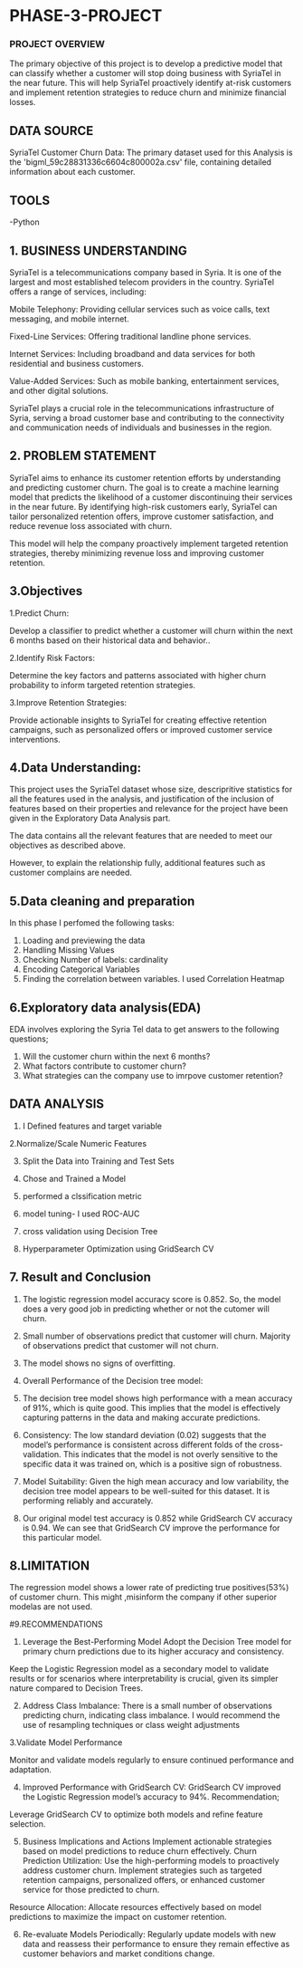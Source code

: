 # PHASE-3-PROJECT

### PROJECT OVERVIEW
The primary objective of this project is to develop a predictive model that can classify whether a customer will stop doing business with SyriaTel in the near future. This will help SyriaTel proactively identify at-risk customers and implement retention strategies to reduce churn and minimize financial losses.

## DATA SOURCE
SyriaTel Customer Churn Data: The primary dataset used for this Analysis is the 'bigml_59c28831336c6604c800002a.csv' file, containing detailed information about each customer.
## TOOLS
-Python 

## 1. BUSINESS UNDERSTANDING
SyriaTel is a telecommunications company based in Syria. It is one of the largest and most established telecom providers in the country. SyriaTel offers a range of services, including:

Mobile Telephony: Providing cellular services such as voice calls, text messaging, and mobile internet.

Fixed-Line Services: Offering traditional landline phone services.

Internet Services: Including broadband and data services for both residential and business customers.

Value-Added Services: Such as mobile banking, entertainment services, and other digital solutions.

SyriaTel plays a crucial role in the telecommunications infrastructure of Syria, serving a broad customer base and contributing to the connectivity and communication needs of individuals and businesses in the region.

## 2. PROBLEM STATEMENT
SyriaTel aims to enhance its customer retention efforts by understanding and predicting customer churn. The goal is to create a machine learning model that predicts the likelihood of a customer discontinuing their services in the near future. By identifying high-risk customers early, SyriaTel can tailor personalized retention offers, improve customer satisfaction, and reduce revenue loss associated with churn.

This model will help the company proactively implement targeted retention strategies, thereby minimizing revenue loss and improving customer retention.
## 3.Objectives
1.Predict Churn: 

Develop a classifier to predict whether a customer will churn within the next 6 months based on their historical data and behavior..

2.Identify Risk Factors:

Determine the key factors and patterns associated with higher churn probability to inform targeted retention strategies.

3.Improve Retention Strategies: 

Provide actionable insights to SyriaTel for creating effective retention campaigns, such as personalized offers or improved customer service interventions.
## 4.Data Understanding:

This project uses the SyriaTel dataset whose size, descripritive statistics for all the features used in the analysis, and justification of the inclusion of features based on their properties and relevance for the project have been given in the Exploratory Data Analysis part.

The data contains all the relevant features that are needed to meet our objectives as described above.

However, to explain the relationship fully, additional features such as customer complains are needed.

## 5.Data cleaning and preparation

In this phase I perfomed the following tasks:
1. Loading and previewing the data
1. Handling Missing Values
2. Checking  Number of labels: cardinality
3. Encoding Categorical Variables
4. Finding the correlation between variables. I used Correlation Heatmap

 ## 6.Exploratory data analysis(EDA)
  EDA involves exploring the Syria Tel data to get answers to the following questions;
  1. Will the customer churn within the next 6 months?
  2. What factors contribute to customer churn?
  3. What strategies can the company use to imrpove customer retention?
     
 ## DATA ANALYSIS
1. I Defined features and target variable
 
2.Normalize/Scale Numeric Features

3. Split the Data into Training and Test Sets

4. Chose and Trained a Model

5. performed a clssification metric

6. model tuning- I used ROC-AUC

7. cross validation using Decision Tree

8. Hyperparameter Optimization using GridSearch CV

 ## 7. Result and Conclusion
1. The logistic regression model accuracy score is 0.852. So, the model does a very good job in predicting whether or not the cutomer will churn.

2. Small number of observations predict that customer will churn. Majority of observations predict that customer will not churn.

3. The model shows no signs of overfitting.

4. Overall Performance of the Decision tree model:

1. The decision tree model shows high performance with a mean accuracy of 91%, which is quite good. This implies that the model is effectively capturing patterns in the data and making accurate predictions.
2. Consistency:
The low standard deviation (0.02) suggests that the model’s performance is consistent across different folds of the cross-validation. This indicates that the model is not overly sensitive to the specific data it was trained on, which is a positive sign of robustness.

3. Model Suitability:
Given the high mean accuracy and low variability, the decision tree model appears to be well-suited for this dataset. It is performing reliably and accurately.

5. Our original model test accuracy is 0.852 while GridSearch CV accuracy is 0.94. We can see that GridSearch CV improve the performance for this particular model.

## 8.LIMITATION

The regression model shows a lower rate of predicting true positives(53%) of customer churn. This might ,misinform the company if other superior modelas are not used.

#9.RECOMMENDATIONS
1. Leverage the Best-Performing Model
Adopt the Decision Tree model for primary churn predictions due to its higher accuracy and consistency.

Keep the Logistic Regression model as a secondary model to validate results or for scenarios where interpretability is crucial, given its simpler nature compared to Decision Trees.

2. Address Class Imbalance: There is a small number of observations predicting churn, indicating class imbalance.
I would recommend the use of resampling techniques or class weight adjustments

3.Validate Model Performance

Monitor and validate models regularly to ensure continued performance and adaptation.

4. Improved Performance with GridSearch CV: GridSearch CV improved the Logistic Regression model’s accuracy to 94%.
Recommendation;

Leverage GridSearch CV to optimize both models and refine feature selection.

5. Business Implications and Actions Implement actionable strategies based on model predictions to reduce churn effectively.
Churn Prediction Utilization: Use the high-performing models to proactively address customer churn. Implement strategies such as targeted retention campaigns, personalized offers, or enhanced customer service for those predicted to churn.

Resource Allocation: Allocate resources effectively based on model predictions to maximize the impact on customer retention.

6. Re-evaluate Models Periodically:
Regularly update models with new data and reassess their performance to ensure they remain effective as customer behaviors and market conditions change.



   

